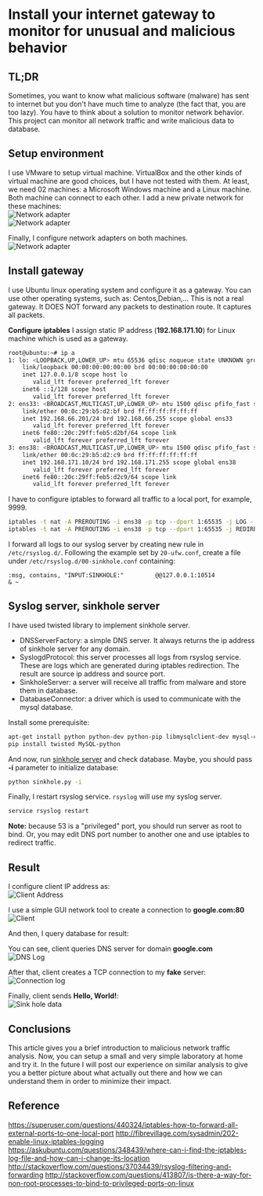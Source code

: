 # Install your internet gateway to monitor for unusual and malicious behavior
## TL;DR
Sometimes, you want to know what malicious software (malware) has sent to internet but you don't have much time to analyze (the fact that, you are too lazy). You have to think about a solution to monitor network behavior. This project can monitor all network traffic and write malicious data to database.

## Setup environment
I use VMware to setup virtual machine. VirtualBox and the other kinds of virtual machine are good choices, but I have not tested with them. At least, we need 02 machines: a Microsoft Windows machine and a Linux machine. Both machine can connect to each other.
I add a new private network for these machines:<br />
![Network adapter](screenshots/adapter_config.PNG "edit network adapter")
<br />
![Network adapter](screenshots/config_ip.PNG "edit network adapter")

Finally, I configure network adapters on both machines.<br />
![Network adapter](screenshots/net_adapter.PNG "Network adapter")


## Install gateway
I use Ubuntu linux operating system and configure it as a gateway. You can use other operating systems, such as: Centos,Debian,... This is not a real gateway. It DOES NOT forward any packets to destination route. It captures all packets.

**Configure iptables**
I assign static IP address (**192.168.171.10**) for Linux machine which is used as a gateway.
``` bash
root@ubuntu:~# ip a
1: lo: <LOOPBACK,UP,LOWER_UP> mtu 65536 qdisc noqueue state UNKNOWN group default qlen 1
    link/loopback 00:00:00:00:00:00 brd 00:00:00:00:00:00
    inet 127.0.0.1/8 scope host lo
       valid_lft forever preferred_lft forever
    inet6 ::1/128 scope host
       valid_lft forever preferred_lft forever
2: ens33: <BROADCAST,MULTICAST,UP,LOWER_UP> mtu 1500 qdisc pfifo_fast state UP group default qlen 1000
    link/ether 00:0c:29:b5:d2:bf brd ff:ff:ff:ff:ff:ff
    inet 192.168.66.201/24 brd 192.168.66.255 scope global ens33
       valid_lft forever preferred_lft forever
    inet6 fe80::20c:29ff:feb5:d2bf/64 scope link
       valid_lft forever preferred_lft forever
3: ens38: <BROADCAST,MULTICAST,UP,LOWER_UP> mtu 1500 qdisc pfifo_fast state UP group default qlen 1000
    link/ether 00:0c:29:b5:d2:c9 brd ff:ff:ff:ff:ff:ff
    inet 192.168.171.10/24 brd 192.168.171.255 scope global ens38
       valid_lft forever preferred_lft forever
    inet6 fe80::20c:29ff:feb5:d2c9/64 scope link
       valid_lft forever preferred_lft forever
```

I have to configure iptables to forward all traffic to a local port, for example, 9999.
``` bash
iptables -t nat -A PREROUTING -i ens38 -p tcp --dport 1:65535 -j LOG --log-prefix "INPUT:SINKHOLE:" --log-level 6
iptables -t nat -A PREROUTING -i ens38 -p tcp --dport 1:65535 -j REDIRECT --to-ports 9999
```
I forward all logs to our syslog server by creating new rule in `/etc/rsyslog.d/`. Following the example set by `20-ufw.conf`, create a file under `/etc/rsyslog.d/00-sinkhole.conf` containing:

```
:msg, contains, "INPUT:SINKHOLE:"         @@127.0.0.1:10514
& ~
```


## Syslog server, sinkhole server
I have used twisted library to implement sinkhole server.
 - DNSServerFactory: a simple DNS server. It always returns the ip address of sinkhole server for any domain.
 - SyslogdProtocol: this server processes all logs from rsyslog service. These are logs which are generated during iptables redirection. The result are source ip address and source port.
 - SinkholeServer: a server will receive all traffic from malware and store them in database.
 - DatabaseConnector: a driver which is used to communicate with the mysql database.

Install some prerequisite:
``` bash
apt-get install python python-dev python-pip libmysqlclient-dev mysql-client
pip install twisted MySQL-python
```

And now, run [sinkhole server](sinkhole-server/sinkhole.py) and check database. Maybe, you should pass **-i** parameter to initialize database:
``` bash
python sinkhole.py -i
```
Finally, I restart rsyslog service. `rsyslog` will use my syslog server.
``` bash
service rsyslog restart
```
**Note:** because 53 is a "privileged" port, you should run server as root to bind. Or, you may edit DNS port number to another one and use iptables to redirect traffic.

## Result
I configure client IP address as:<br />
![Client Address](screenshots/client_ip.PNG "Client IP Address")

I use a simple GUI network tool to create a connection to **google.com:80**<br />
![Client](screenshots/client.PNG "Client")

And then, I query database for result:

You can see, client queries DNS server for domain **google.com**<br />
![DNS Log](screenshots/dns_log.PNG "DNS log")

After that, client creates a TCP connection to my **fake** server: <br />
![Connection log](screenshots/connection_log.PNG "Connection log")

Finally, client sends **Hello, World!**:<br />
![Sink hole data](screenshots/sinkhole_data.PNG "Sink hole data")

## Conclusions
This article gives you a brief introduction to malicious network traffic analysis. Now, you can setup a small and very simple laboratory at home and try it. In the future I will post our experience on similar analysis to give you a better picture about what actually out there and how we can understand them in order to minimize their impact.

## Reference
https://superuser.com/questions/440324/iptables-how-to-forward-all-external-ports-to-one-local-port
http://fibrevillage.com/sysadmin/202-enable-linux-iptables-logging
https://askubuntu.com/questions/348439/where-can-i-find-the-iptables-log-file-and-how-can-i-change-its-location
http://stackoverflow.com/questions/37034439/rsyslog-filtering-and-forwarding
http://stackoverflow.com/questions/413807/is-there-a-way-for-non-root-processes-to-bind-to-privileged-ports-on-linux